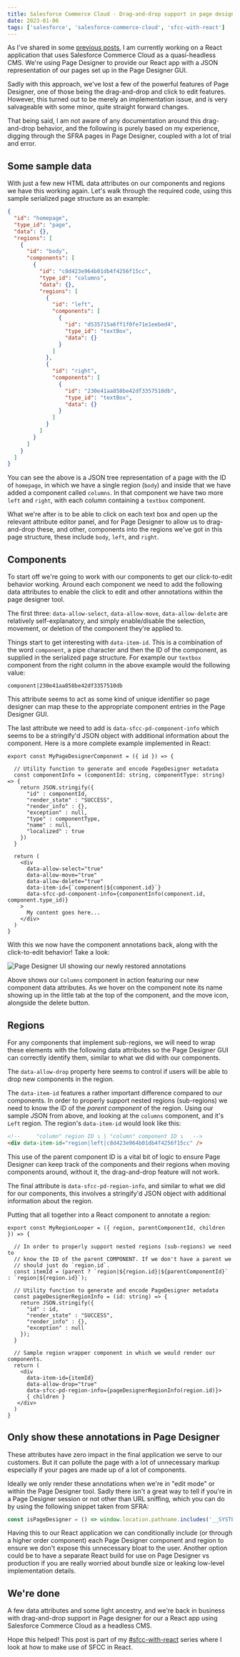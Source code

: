 ```yaml
---
title: Salesforce Commerce Cloud - Drag-and-drop support in page designer
date: 2023-01-06
tags: ['salesforce', 'salesforce-commerce-cloud', 'sfcc-with-react']
---
```


As I've shared in some [previous posts](/posts/-/tags/sfcc-with-react), I am currently working on a 
React application that uses Salesforce Commerce Cloud as a quasi-headless CMS. We're using Page 
Designer to provide our React app with a JSON representation of our pages set up in the Page 
Designer GUI. 

Sadly with this approach, we've lost a few of the powerful features of Page 
Designer, one of those being the drag-and-drop and click to edit features. However, this turned out
to be merely an implementation issue, and is very salvageable with some minor, quite straight 
forward changes.

That being said, I am not aware of any documentation around this drag-and-drop behavior, and the 
following is purely based on my experience, digging through the SFRA pages in Page Designer, coupled
with a lot of trial and error.

## Some sample data

With just a few new HTML data attributes on our components and regions we have this working again. 
Let's walk through the required code, using this sample serialized page structure as an example:

```json:title=serialized-page.json
{
  "id": "homepage",
  "type_id": "page",
  "data": {},
  "regions": [
    {
      "id": "body",
      "components": [
        {
          "id": "c8d423e964b01db4f4256f15cc",
          "type_id": "columns",
          "data": {},
          "regions": [
            {
              "id": "left",
              "components": [
                {
                  "id": "d535715a6ff1f0fe71e1eebed4",
                  "type_id": "textBox",
                  "data": {}
                }
              ]
            },
            {
              "id": "right",
              "components": [
                {
                  "id": "230e41aa858be42df3357510db",
                  "type_id": "textBox",
                  "data": {}
                }
              ]
            }
          ]
        }
      ]
    }
  ]
}
```

You can see the above is a JSON tree representation of a page with the ID of `homepage`, in which
we have a single region (`body`) and inside that we have added a component called `columns`.
In that component we have two more `left` and `right`, with each column containing a `textbox` 
component.

What we're after is to be able to click on each text box and open up the relevant attribute editor 
panel, and for Page Designer to allow us to drag-and-drop these, and other, components into the 
regions we've got in this page structure, these include `body`, `left`, and `right`.

## Components

To start off we're going to work with our components to get our click-to-edit behavior working. 
Around each component we need to add the following data attributes to enable the click to edit and
other annotations within the page designer tool.

The first three: `data-allow-select`, `data-allow-move`, `data-allow-delete` are relatively
self-explanatory, and simply enable/disable the selection, movement, or deletion of the component
they're applied to. 

Things start to get interesting with `data-item-id`. This is a combination of the word `component`, 
a pipe character and then the ID of the component, as supplied in the serialized page structure. 
For example our `textbox` component from the right column in the above example would the following
value:

```
component|230e41aa858be42df3357510db
```

This attribute seems to act as some kind of unique identifier so page designer can map these to the
appropriate component entries in the Page Designer GUI. 

The last attribute we need to add is `data-sfcc-pd-component-info` which seems to be a stringify'd 
JSON object with additional information about the component. Here is a more complete example 
implemented in React:

```tsx
export const MyPageDesignerComponent = ({ id }) => {

  // Utility function to generate and encode PageDesigner metadata
  const componentInfo = (componentId: string, componentType: string) => {
    return JSON.stringify({
      "id" : componentId,
      "render_state" : "SUCCESS",
      "render_info" : {},
      "exception" : null,
      "type" : componentType,
      "name" : null,
      "localized" : true
    })
  }

  return (
    <div
      data-allow-select="true"
      data-allow-move="true"
      data-allow-delete="true"
      data-item-id={`component|${component.id}`}
      data-sfcc-pd-component-info={componentInfo(component.id, component.type_id)}
    >
      My content goes here...
    </div>
  )
}
```

With this we now have the component annotations back, along with the click-to-edit behavior! 
Take a look:

![Page Designer UI showing our newly restored annotations](./images/page-designer-drag-and-drop-support.png)

Above shows our `Columns` component in action featuring our new component data attributes. As we 
hover on the component note its name showing up in the little tab at the top of the component, and 
the move icon, alongside the delete button.

## Regions

For any components that implement sub-regions, we will need to wrap these elements with the
following data attributes so the Page Designer GUI can correctly identify them, similar to what
we did with our components. 

The `data-allow-drop` property here seems to control if users will be able 
to drop new components in the region.

The `data-item-id` features a rather important difference compared to our components.
In order to properly support nested regions (sub-regions) we need to know the ID of 
the _parent component_ of the region. Using our sample JSON from above, and looking at the `columns`
component, and it's `Left` region. The region's `data-item-id` would look like this:

```html
<!--     "column" region ID ↴ | "column" component ID ↴   --> 
<div data-item-id="region|left|c8d423e964b01db4f4256f15cc" />
```

This use of the parent component ID is a vital bit of logic to ensure Page Designer can keep track 
of the components and their regions when moving components around, without it, the drag-and-drop 
feature will not work.

The final attribute is `data-sfcc-pd-region-info`, and similar to what we did for our components, 
this involves a stringify'd JSON object with additional information about the region.

Putting that all together into a React component to annotate a region:  

```tsx
export const MyRegionLooper = ({ region, parentComponentId, children }) => {

  // In order to properly support nested regions (sub-regions) we need to
  // know the ID of the parent COMPONENT. If we don't have a parent we 
  // should just do `region.id`.
  const itemId = (parent ? `region|${region.id}|${parentComponentId}` : `region|${region.id}`);

  // Utility function to generate and encode PageDesigner metadata
  const pageDesignerRegionInfo = (id: string) => {
    return JSON.stringify({
      "id" : id,
      "render_state" : "SUCCESS",
      "render_info" : {},
      "exception" : null
    });
  }
  
  // Sample region wrapper component in which we would render our components.
  return (
    <div
      data-item-id={itemId}
      data-allow-drop="true"
      data-sfcc-pd-region-info={pageDesignerRegionInfo(region.id)}>
      { children }
   </div>
  )
}
```

## Only show these annotations in Page Designer

These attributes have zero impact in the final application we serve to our customers. But it can 
pollute the page with a lot of unnecessary markup especially if your pages are made up of a lot of
components.

Ideally we only render these annotations when we're in "edit mode" or within the Page Designer tool.
Sadly there isn't a great way to tell if you're in a Page Designer session or not other than URL
sniffing, which you can do by using the following snippet taken from SFRA:

```js
const isPageDesigner = () => window.location.pathname.includes('__SYSTEM__Page-Show');
```

Having this to our React application we can conditionally include (or through a higher order 
component) each Page Designer component and region to ensure we don't expose this unnecessary bloat 
to the user. Another option could be to have a separate React build for use on Page Designer vs 
production if you are really worried about bundle size or leaking low-level implementation details. 

## We're done

A few data attributes and some light ancestry, and we're back in business with drag-and-drop support 
in Page designer for our a React app using Salesforce Commerce Cloud as a headless CMS. 

Hope this helped! This post is part of my [#sfcc-with-react](./posts/-/tags/sfcc-with-react) series 
where I look at how to make use of SFCC in React.
